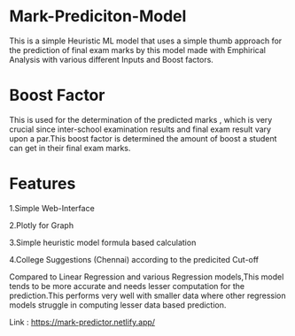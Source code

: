 # Mark-Prediciton-Model
This is a simple Heuristic ML model that uses a simple thumb approach for the prediction of final exam marks by this model made with Emphirical Analysis with various different Inputs and Boost factors.
# Boost Factor
This is used for the determination of the predicted marks , which is very crucial since inter-school examination results and final exam result vary upon a par.This boost factor is determined the amount of boost a student can get in their final exam marks.
# Features
1.Simple Web-Interface

2.Plotly for Graph

3.Simple heuristic model formula based calculation

4.College Suggestions (Chennai) according to the predicited Cut-off

Compared to Linear Regression and various Regression models,This model tends to be more accurate and needs lesser computation for the prediction.This performs very well with smaller data where other regression models struggle in computing lesser data based prediction.

Link : https://mark-predictor.netlify.app/
